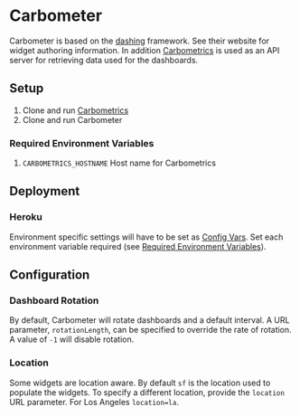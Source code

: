 
# Carbometer
Carbometer is based on the [dashing](http://shopify.github.com/dashing)
framework. See their website for widget authoring information. In
addition [Carbometrics](https://github.com/carbonfive/carbometrics) is
used as an API server for retrieving data used for the dashboards.

## Setup
1. Clone and run
   [Carbometrics](https://github.com/carbonfive/carbometrics)
2. Clone and run Carbometer

### Required Environment Variables
1. `CARBOMETRICS_HOSTNAME`
    Host name for Carbometrics

## Deployment

### Heroku
Environment specific settings will have to be set as [Config Vars](https://devcenter.heroku.com/articles/config-vars).
Set each environment variable required (see [Required Environment Variables](#required-environment-variables)).

## Configuration

### Dashboard Rotation
By default, Carbometer will rotate dashboards and a default interval. A URL parameter, `rotationLength`, can be
specified to override the rate of rotation. A value of `-1` will disable rotation.

### Location
Some widgets are location aware. By default `sf` is the location used to populate the widgets. To specify a different
location, provide the `location` URL parameter. For Los Angeles `location=la`.
